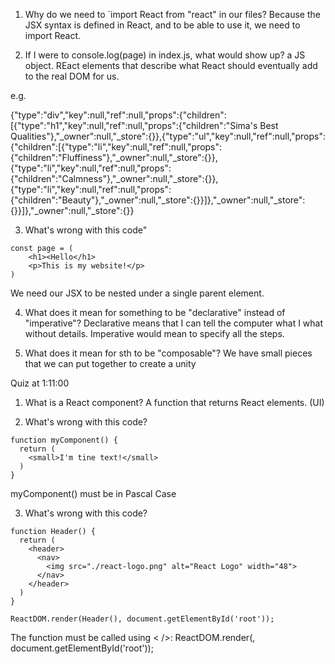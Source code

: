1. Why do we need to `import React from "react" in our files?
Because the JSX syntax is defined in React, and to be able to use it, we need to import React.

2. If I were to console.log(page) in index.js, what would show up?
a JS object. REact elements that describe what React should eventually add to the real DOM for us.

e.g.

{"type":"div","key":null,"ref":null,"props":{"children":[{"type":"h1","key":null,"ref":null,"props":{"children":"Sima's Best Qualities"},"_owner":null,"_store":{}},{"type":"ul","key":null,"ref":null,"props":{"children":[{"type":"li","key":null,"ref":null,"props":{"children":"Fluffiness"},"_owner":null,"_store":{}},{"type":"li","key":null,"ref":null,"props":{"children":"Calmness"},"_owner":null,"_store":{}},{"type":"li","key":null,"ref":null,"props":{"children":"Beauty"},"_owner":null,"_store":{}}]},"_owner":null,"_store":{}}]},"_owner":null,"_store":{}}

3. What's wrong with this code"
```
const page = (
    <h1><Hello</h1>
    <p>This is my website!</p>
)
```
We need our JSX to be nested under a single parent element.

4. What does it mean for something to be "declarative" instead of "imperative"?
Declarative means that I can tell the computer what I what without details. Imperative would mean to specify all the steps.


5. What does it mean for sth to be "composable"?
We have small pieces that we can put together to create a unity


Quiz at 1:11:00

1. What is a React component?
A function that returns React elements. (UI)

2. What's wrong with this code?
```
function myComponent() {
  return (
    <small>I'm tine text!</small>
  )
}
```
myComponent() must be in Pascal Case

3. What's wrong with this code?
```
function Header() {
  return (
    <header>
      <nav>
        <img src="./react-logo.png" alt="React Logo" width="48">
      </nav>
    </header>
  )
}

ReactDOM.render(Header(), document.getElementById('root'));
```
The function must be called using < />:
ReactDOM.render(<NewPage />, document.getElementById('root'));
